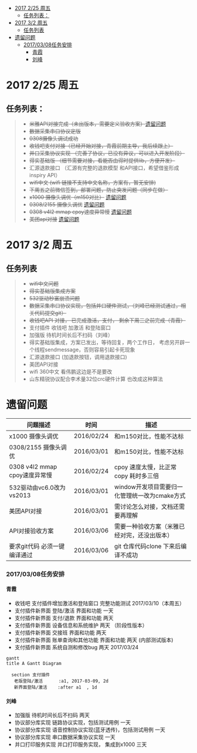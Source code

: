 
<!-- toc orderedList:0 depthFrom:1 depthTo:6 -->

* [2017 2/25 周五](#2017-225-周五)
  * [任务列表：](#任务列表)
* [2017 3/2 周五](#2017-32-周五)
  * [任务列表](#任务列表-1)
* [遗留问题](#span-id遗留问题遗留问题span)
    * [2017/03/08任务安排](#20170308任务安排)
      * [青霞](#青霞)
      * [刘峰](#刘峰)

<!-- tocstop -->

# 2017 2/25 周五

## 任务列表：
>* ~~米雅API对接完成（未出版本，需要定义验收方案）~~[遗留问题](#遗留问题)
>* ~~数据采集串口协议定版~~
>* ~~0308摄像头调试成功~~
>* ~~收钱吧支付对接（已经开始对接，青霞前期主导，我后续跟上）~~
>* ~~并口采集协议实现 （完善了协议，已没有异议，可以进入开发阶段）~~
>* ~~得实基础版 （细节需要对接，看能否由得时提供lib，方便开发）~~
>* 汇源退款接口 （汇源有完整的退款模型 和API接口，希望借鉴形成inspiry API）
>* ~~wifi中文 (wifi 链接不支持中文名称，方案有，暂无安排)~~
>* ~~下周五之前微信签到，部署问题，防止突发问题（同步在做）~~
>* ~~x1000 摄像头调优（m150对比）~~ [遗留问题](#遗留问题)
>* ~~0308/2155 摄像头调优~~ [遗留问题](#遗留问题)
>* ~~0308 v4l2 mmap cpoy速度异常慢~~ [遗留问题](#遗留问题)
>* ~~美团api对接~~ [遗留问题](#遗留问题)
# 2017 3/2 周五

## 任务列表
>* ~~wifi中文问题~~
>* ~~得实基础版集成方案~~
>* ~~532驱动秒富崩溃问题~~
>* ~~数据采集串口协议实现，包括并口硬件测试，（刘峰已经测试通过，相关代码提交git）~~
>* ~~收钱吧API 对接， 已完成激活，支付， 剩余下周三之前完成（青霞）~~
>* 支付插件 收钱吧 加激活 和登陆窗口
>* 加强版 待机时间长后不扫码（刘峰）
>* 得实基础版集成，方案已发出，等待回复，两个工作日， 考虑另开辟一个线程sendmessage，否则容易引起卡死现象
>* 汇源退款接口 (加退款按钮，调用退款接口)
>* 美团API对接
>* wifi 360中文 看伟鹏这边是不是要改
>* 山东精锐协议配合李术量32位crc硬件计算 也改成这种算法
# <span id="遗留问题">遗留问题</span>
|问题描述| 时间 | 描述|
| ------ | ------ | ------ |
| x1000 摄像头调优|2016/02/24|和m150对比，性能不达标|
| 0308/2155 摄像头调优 |2016/03/01|和m150对比，性能不达标|
| 0308 v4l2 mmap cpoy速度异常慢| 2016/02/24| cpoy 速度太慢，比正常copy 耗时多三倍|
| 532驱动由vc6.0改为vs2013|2016/03/01|window开发项目需要归一化管理统一改为cmake方式|
| 美团API对接 | 2016/03/01 | 需讨论怎么对接，文档还需要再理解 |
| API对接验收方案| 2016/03/06| 需要一种验收方案（米雅已经对完，还没出版本）|
| 要求git代码 必须一键编译通过|2016/03/06| git 仓库代码clone 下来后编译不成功|
### 2017/03/08任务安排
 #### 青霞
 - 收钱吧 支付插件增加激活和登陆窗口 完整功能测试  2017/03/10（本周五）
 - 支付插件新界面 登陆/激活 界面和功能 一天
 - 支付插件新界面 支付/退款 界面和功能 两天
 - 支付插件新界面 设备信息和系统维护 两天 （阶段性版本）
 - 支付插件新界面 交接班 界面和功能 两天
 - 支付插件新界面 账单查询和其他功能 界面和功能 两天 (内部测试版本)
 - 支付插件新界面 系统自测和修改bug 两天 2017/03/24
 ```mermaid
 gantt
 title A Gantt Diagram

   section 支付插件
    老版登陆/激活      :a1, 2017-03-09, 2d
    新界面登陆/激活    :after a1  , 1d

 ```
 #### 刘峰
 - 加强版 待机时间长后不扫码  两天
 - 协议部分库实现 链路协议实现，包括测试用例 一天
 - 协议部分库实现 语音控制协议实现(蓝牙透传)，包括测试用例 一天
 - 协议部分库实现 串口数据采集协议实现 一天
 - 并口打印服务实现 并口打印服务实现， 集成到x1000  三天
